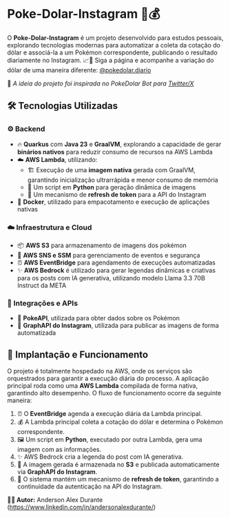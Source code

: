# Poke-Dolar-Instagram 👾💰

O **Poke-Dolar-Instagram** é um projeto desenvolvido para estudos pessoais, explorando tecnologias modernas para automatizar a coleta da cotação do dólar e associá-la a um Pokémon correspondente, publicando o resultado diariamente no Instagram. 📈📸 Siga a página e acompanhe a variação do dólar de uma maneira diferente: [@pokedolar.diario](https://www.instagram.com/p/DGEuXZNs-oR/ )

📝 _A ideia do projeto foi inspirada no PokeDolar Bot para [Twitter/X](https://github.com/PokeDolar/pokedolar_bot)_

## 🛠️ Tecnologias Utilizadas

### ⚙️ Backend
- 🔥 **Quarkus** com **Java 23** e **GraalVM**, explorando a capacidade de gerar **binários nativos** para reduzir consumo de recursos na AWS Lambda
- ☁️ **AWS Lambda**, utilizando:
    - 🏗️ Execução de uma **imagem nativa** gerada com GraalVM, garantindo inicialização ultrarrápida e menor consumo de memória
    - 🐍 Um script em **Python** para geração dinâmica de imagens
    - 🔄 Um mecanismo de **refresh de token** para a API do Instagram
- 🐳 **Docker**, utilizado para empacotamento e execução de aplicações nativas

### ☁️ Infraestrutura e Cloud
- 📦 **AWS S3** para armazenamento de imagens dos pokémon
- 📡 **AWS SNS e SSM** para gerenciamento de eventos e segurança
- ⏰ **AWS EventBridge** para agendamento de execuções automatizadas
- ✨ **AWS Bedrock** é utilizado para gerar legendas dinâmicas e criativas para os posts com IA generativa, utilizando modelo Llama 3.3 70B Instruct da META

### 🔗 Integrações e APIs
- 👾 **PokeAPI**, utilizada para obter dados sobre os Pokémon
- 📲 **GraphAPI do Instagram**, utilizada para publicar as imagens de forma automatizada

## 🚀 Implantação e Funcionamento

O projeto é totalmente hospedado na AWS, onde os serviços são orquestrados para garantir a execução diária do processo. A aplicação principal roda como uma **AWS Lambda** compilada de forma nativa, garantindo alto desempenho. O fluxo de funcionamento ocorre da seguinte maneira:

1. ⏰ O **EventBridge** agenda a execução diária da Lambda principal.
2. 💰 A Lambda principal coleta a cotação do dólar e determina o Pokémon correspondente.
3. 🖼️ Um script em **Python**, executado por outra Lambda, gera uma imagem com as informações.
4. ✨ AWS Bedrock cria a legenda do post com IA generativa.
5. 📂 A imagem gerada é armazenada no **S3** e publicada automaticamente via **GraphAPI do Instagram**.
6. 🔄 O sistema mantém um mecanismo de **refresh de token**, garantindo a continuidade da autenticação na API do Instagram.

**👨‍💻 Autor:** Anderson Alex Durante (https://www.linkedin.com/in/andersonalexdurante/)
